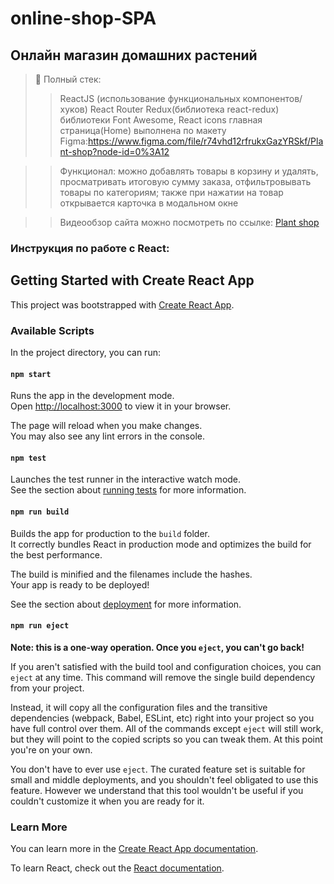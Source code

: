 # online-shop-SPA
## Онлайн магазин домашних растений
> 📝 Полный стек:
>> ReactJS (использование функциональных компонентов/хуков)
>> React Router 
>> Redux(библиотека react-redux)
>> библиотеки Font Awesome, React icons 
>> главная страница(Home) выполнена по макету Figma:https://www.figma.com/file/r74vhd12rfrukxGazYRSkf/Plant-shop?node-id=0%3A12

>> Функционал: можно добавлять товары в корзину и удалять, просматривать итоговую сумму заказа, отфильтровывать товары по категориям; также при нажатии на товар открывается карточка в модальном окне

>> Видеообзор сайта можно посмотреть по ссылке: [Plant shop](https://youtu.be)

### Инструкция по работе с React:

## Getting Started with Create React App

This project was bootstrapped with [Create React App](https://github.com/facebook/create-react-app).

### Available Scripts

In the project directory, you can run:

#### `npm start`

Runs the app in the development mode.\
Open [http://localhost:3000](http://localhost:3000) to view it in your browser.

The page will reload when you make changes.\
You may also see any lint errors in the console.

#### `npm test`

Launches the test runner in the interactive watch mode.\
See the section about [running tests](https://facebook.github.io/create-react-app/docs/running-tests) for more information.

#### `npm run build`

Builds the app for production to the `build` folder.\
It correctly bundles React in production mode and optimizes the build for the best performance.

The build is minified and the filenames include the hashes.\
Your app is ready to be deployed!

See the section about [deployment](https://facebook.github.io/create-react-app/docs/deployment) for more information.

#### `npm run eject`

**Note: this is a one-way operation. Once you `eject`, you can't go back!**

If you aren't satisfied with the build tool and configuration choices, you can `eject` at any time. This command will remove the single build dependency from your project.

Instead, it will copy all the configuration files and the transitive dependencies (webpack, Babel, ESLint, etc) right into your project so you have full control over them. All of the commands except `eject` will still work, but they will point to the copied scripts so you can tweak them. At this point you're on your own.

You don't have to ever use `eject`. The curated feature set is suitable for small and middle deployments, and you shouldn't feel obligated to use this feature. However we understand that this tool wouldn't be useful if you couldn't customize it when you are ready for it.

### Learn More

You can learn more in the [Create React App documentation](https://facebook.github.io/create-react-app/docs/getting-started).

To learn React, check out the [React documentation](https://reactjs.org/).
